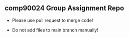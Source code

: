 ## comp90024 Group Assignment Repo


- Please use pull request to merge code!

- Do not add files to main branch manually!
